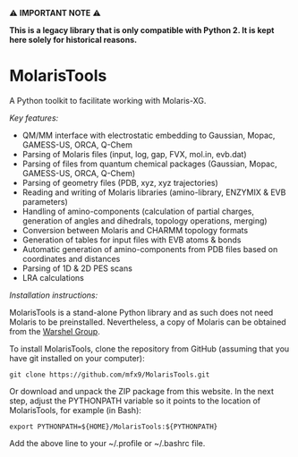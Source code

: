 :warning: **IMPORTANT NOTE** :warning:

**This is a legacy library that is only compatible with Python 2.
It is kept here solely for historical reasons.**


# MolarisTools
A Python toolkit to facilitate working with Molaris-XG.


_Key features:_
  * QM/MM interface with electrostatic embedding to Gaussian, Mopac, GAMESS-US, ORCA, Q-Chem
  * Parsing of Molaris files (input, log, gap, FVX, mol.in, evb.dat)
  * Parsing of files from quantum chemical packages (Gaussian, Mopac, GAMESS-US, ORCA, Q-Chem)
  * Parsing of geometry files (PDB, xyz, xyz trajectories)
  * Reading and writing of Molaris libraries (amino-library, ENZYMIX \& EVB parameters)
  * Handling of amino-components (calculation of partial charges, generation of angles and dihedrals, topology operations, merging)
  * Conversion between Molaris and CHARMM topology formats
  * Generation of tables for input files with EVB atoms \& bonds
  * Automatic generation of amino-components from PDB files based on coordinates and distances
  * Parsing of 1D \& 2D PES scans
  * LRA calculations


_Installation instructions:_

MolarisTools is a stand-alone Python library and as such does not 
need Molaris to be preinstalled. Nevertheless, a copy of Molaris can
be obtained from the [Warshel Group](http://laetro.usc.edu/software.html).

To install MolarisTools, clone the repository from GitHub (assuming that you have 
git installed on your computer):

```
git clone https://github.com/mfx9/MolarisTools.git
```

Or download and unpack the ZIP package from this website. In the next
step, adjust the PYTHONPATH variable so it points to the location
of MolarisTools, for example (in Bash):

```
export PYTHONPATH=${HOME}/MolarisTools:${PYTHONPATH}
```

Add the above line to your ~/.profile or ~/.bashrc file.

